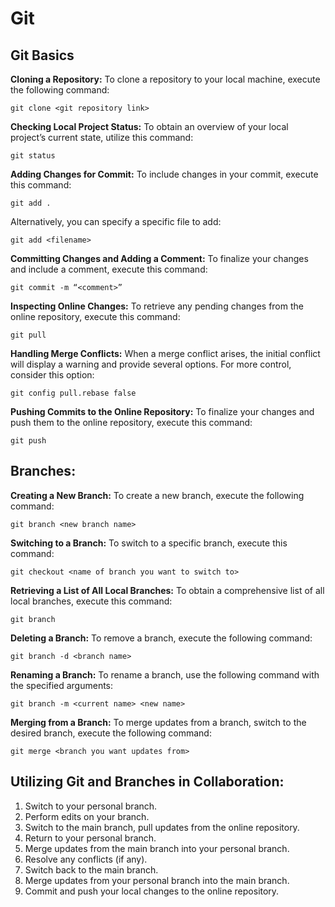 # Git
## **Git Basics**

**Cloning a Repository:**
To clone a repository to your local machine, execute the following command:

```shell
git clone <git repository link>
```

**Checking Local Project Status:**
To obtain an overview of your local project’s current state, utilize this command:

```shell
git status
```

**Adding Changes for Commit:**
To include changes in your commit, execute this command:

```shell
git add .
```

Alternatively, you can specify a specific file to add:

```shell
git add <filename>
```

**Committing Changes and Adding a Comment:**
To finalize your changes and include a comment, execute this command:

```shell
git commit -m “<comment>”
```

**Inspecting Online Changes:**
To retrieve any pending changes from the online repository, execute this command:

```shell
git pull
```

**Handling Merge Conflicts:**
When a merge conflict arises, the initial conflict will display a warning and provide several options. For more control, consider this option:

```shell
git config pull.rebase false
```

**Pushing Commits to the Online Repository:**
To finalize your changes and push them to the online repository, execute this command:

```shell
git push
```


## **Branches:**

**Creating a New Branch:**
To create a new branch, execute the following command:

```shell
git branch <new branch name>
```

**Switching to a Branch:**
To switch to a specific branch, execute this command:

```shell
git checkout <name of branch you want to switch to>
```

**Retrieving a List of All Local Branches:**
To obtain a comprehensive list of all local branches, execute this command:

```shell
git branch
```

**Deleting a Branch:**
To remove a branch, execute the following command:

```shell
git branch -d <branch name>
```

**Renaming a Branch:**
To rename a branch, use the following command with the specified arguments:

```shell
git branch -m <current name> <new name>
```

**Merging from a Branch:**
To merge updates from a branch, switch to the desired branch, execute the following command:

```shell
git merge <branch you want updates from>
```


## **Utilizing Git and Branches in Collaboration:**
1. Switch to your personal branch.
2. Perform edits on your branch.
3. Switch to the main branch, pull updates from the online repository.
4. Return to your personal branch.
5. Merge updates from the main branch into your personal branch.
6. Resolve any conflicts (if any).
7. Switch back to the main branch.
8. Merge updates from your personal branch into the main branch.
9. Commit and push your local changes to the online repository.
